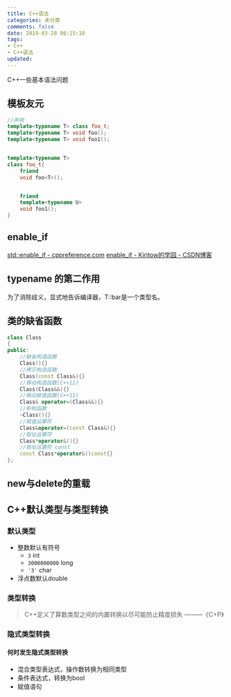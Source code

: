 ```yaml
---
title: C++语法
categories: 未分类
comments: false
date: 2019-03-28 06:15:18
tags:
- C++
- C++语法
updated:
---
```

C++一些基本语法问题
<!--more-->
## 模板友元
```cpp
//声明
template<typename T> class foo_t;
template<typename T> void foo();
template<typename T> void foo1();


template<typename T>
class foo_t{
    friend
    void foo<T>();


    friend
    template<typename U>
    void foo1();
}
```
## enable_if
[std::enable_if - cppreference.com](https://zh.cppreference.com/w/cpp/types/enable_if) 
[enable_if - Kiritow的学园 - CSDN博客](https://blog.csdn.net/kiritow/article/details/50932012)
## typename 的第二作用
为了消除歧义，显式地告诉编译器，T::bar是一个类型名。
## 类的缺省函数
```cpp
class Class
{
public:
    //缺省构造函数 
    Class(){}
    //拷贝构造函数
    Class(const Class&){}
    //移动构造函数(C++11)
    Class(Class&&){}
    //移动赋值函数(C++11)
    Class& operator=(Class&&){}
    //析构函数
    ~Class(){}
    //赋值运算符
    Class&operator=(const Class&){}
    //取址运算符 
    Class*operator&(){}
    //取址运算符 const
    const Class*operator&()const{}
}; 
```
## new与delete的重载
## C++默认类型与类型转换
### 默认类型
- 整数默认有符号
  - `3` int
  - `3000000000` long
  - `'3'` char
- 浮点数默认double
### 类型转换
>C++定义了算数类型之间的内置转换以尽可能防止精度损失
———《C+P》
### 隐式类型转换
#### 何时发生隐式类型转换
- 混合类型表达式，操作数转换为相同类型
- 条件表达式，转换为bool
- 赋值语句